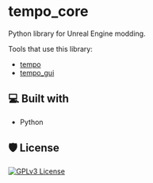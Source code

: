 <h1 id="title" align="left">tempo_core</h1>

Python library for Unreal Engine modding.

Tools that use this library:
- [tempo](https://github.com/Tempo-Organization/tempo)
- [tempo_gui](https://github.com/Tempo-Organization/tempo_gui)

<h2>💻 Built with</h2>

- Python

<h2>🛡️ License</h2>

[![GPLv3 License](https://www.gnu.org/graphics/gplv3-with-text-136x68.png)](LICENSE)
